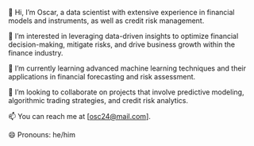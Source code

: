 👋 Hi, I’m Oscar, a data scientist with extensive experience in financial models and instruments, as well as credit risk management.

👀 I’m interested in leveraging data-driven insights to optimize financial decision-making, mitigate risks, and drive business growth within the finance industry.

🌱 I’m currently learning advanced machine learning techniques and their applications in financial forecasting and risk assessment.

💞️ I’m looking to collaborate on projects that involve predictive modeling, algorithmic trading strategies, and credit risk analytics.

📫 You can reach me at [osc24@mail.com].

😄 Pronouns: he/him

<!---
oscsc23/oscsc23 is a ✨ special ✨ repository because its `README.md` (this file) appears on your GitHub profile.
You can click the Preview link to take a look at your changes.
--->
